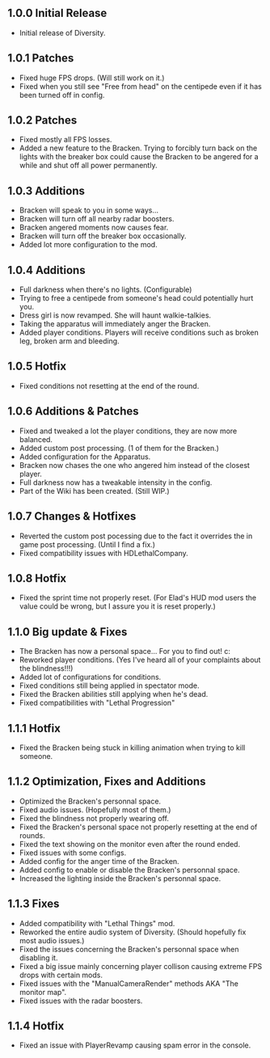 ## 1.0.0 Initial Release
- Initial release of Diversity.

## 1.0.1 Patches
- Fixed huge FPS drops. (Will still work on it.)
- Fixed when you still see "Free from head" on the centipede even if it has been turned off in config.

## 1.0.2 Patches
- Fixed mostly all FPS losses.
- Added a new feature to the Bracken. Trying to forcibly turn back on the lights with the breaker box could cause the Bracken to be angered for a while and shut off all power permanently.

## 1.0.3 Additions
- Bracken will speak to you in some ways...
- Bracken will turn off all nearby radar boosters.
- Bracken angered moments now causes fear.
- Bracken will turn off the breaker box occasionally.
- Added lot more configuration to the mod.

## 1.0.4 Additions
- Full darkness when there's no lights. (Configurable)
- Trying to free a centipede from someone's head could potentially hurt you.
- Dress girl is now revamped. She will haunt walkie-talkies.
- Taking the apparatus will immediately anger the Bracken.
- Added player conditions. Players will receive conditions such as broken leg, broken arm and bleeding.

## 1.0.5 Hotfix
- Fixed conditions not resetting at the end of the round.

## 1.0.6 Additions & Patches
- Fixed and tweaked a lot the player conditions, they are now more balanced.
- Added custom post processing. (1 of them for the Bracken.)
- Added configuration for the Apparatus.
- Bracken now chases the one who angered him instead of the closest player.
- Full darkness now has a tweakable intensity in the config.
- Part of the Wiki has been created. (Still WIP.)

## 1.0.7 Changes & Hotfixes
- Reverted the custom post pocessing due to the fact it overrides the in game post processing. (Until I find a fix.)
- Fixed compatibility issues with HDLethalCompany.

## 1.0.8 Hotfix
- Fixed the sprint time not properly reset. (For Elad's HUD mod users the value could be wrong, but I assure you it is reset properly.)

## 1.1.0 Big update & Fixes
- The Bracken has now a personal space... For you to find out! c:
- Reworked player conditions. (Yes I've heard all of your complaints about the blindness!!!)
- Added lot of configurations for conditions.
- Fixed conditions still being applied in spectator mode.
- Fixed the Bracken abilities still applying when he's dead.
- Fixed compatibilities with "Lethal Progression"

## 1.1.1 Hotfix
- Fixed the Bracken being stuck in killing animation when trying to kill someone.

## 1.1.2 Optimization, Fixes and Additions
- Optimized the Bracken's personnal space.
- Fixed audio issues. (Hopefully most of them.)
- Fixed the blindness not properly wearing off.
- Fixed the Bracken's personal space not properly resetting at the end of rounds.
- Fixed the text showing on the monitor even after the round ended.
- Fixed issues with some configs.
- Added config for the anger time of the Bracken.
- Added config to enable or disable the Bracken's personnal space.
- Increased the lighting inside the Bracken's personnal space.

## 1.1.3 Fixes
- Added compatibility with "Lethal Things" mod.
- Reworked the entire audio system of Diversity. (Should hopefully fix most audio issues.)
- Fixed the issues concerning the Bracken's personnal space when disabling it.
- Fixed a big issue mainly concerning player collison causing extreme FPS drops with certain mods.
- Fixed issues with the "ManualCameraRender" methods AKA "The monitor map".
- Fixed issues with the radar boosters.

## 1.1.4 Hotfix
- Fixed an issue with PlayerRevamp causing spam error in the console.